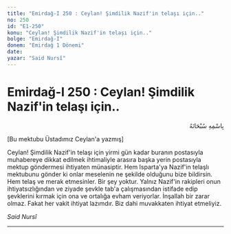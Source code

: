 ```yaml
---
title: "Emirdağ-I 250 : Ceylan! Şimdilik Nazif'in telaşı için.."
no: 250
id: "E1-250"
konu: "Ceylan! Şimdilik Nazif'in telaşı için.."
bolge: "Emirdağ-I"
donem: "Emirdağ 1 Dönemi"
date: 
yazar: "Said Nursî"
---
```


# Emirdağ-I 250 : Ceylan! Şimdilik Nazif'in telaşı için..

<p class="arabic" dir="rtl" title="Meal: “Her türlü noksan sıfatlardan yüce olan Allah’ın adıyla.”">بِاسْمِهِ سُبْحَانَهُ</p>

<p class="takdim">[Bu mektubu Üstadımız Ceylan'a yazmış]</p>

Ceylan! Şimdilik Nazif'in telaşı için yirmi gün kadar buranın postasıyla muhabereye dikkat edilmek ihtimaliyle arasıra başka yerin postasıyla mektup göndermesi ihtiyaten münasiptir. Hem Isparta'ya Nazif'in telaşlı mektubunu gönder ki onlar meselenin ne şekilde olduğunu bize bildirsin. Hem telaş ve merak etmesinler. Bir şey yoktur. Yalnız Nazif'in rakipleri onun ihtiyatsızlığından ve ziyade şevkle tab'a çalışmasından istifade edip şevklerini kırmak için ona ve ortalığa evham veriyorlar. İnşallah bir zarar olmaz. Fakat her vakit ihtiyat lazımdır. Biz dahi muvakkaten ihtiyat etmeliyiz.

*Said Nursî*

***
